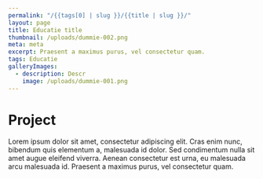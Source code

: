 ```yaml
---
permalink: "/{{tags[0] | slug }}/{{title | slug }}/"
layout: page
title: Educatie title
thumbnail: /uploads/dummie-002.png
meta: meta
excerpt: Praesent a maximus purus, vel consectetur quam.
tags: Educatie
galleryImages:
  - description: Descr
    image: /uploads/dummie-001.png
---
```


# Project

Lorem ipsum dolor sit amet, consectetur adipiscing elit. Cras enim nunc, bibendum quis elementum a, malesuada id dolor. Sed condimentum nulla sit amet augue eleifend viverra. Aenean consectetur est urna, eu malesuada arcu malesuada id. Praesent a maximus purus, vel consectetur quam.
